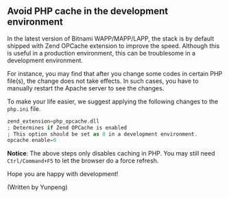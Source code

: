## Avoid PHP cache in the development environment

In the latest version of Bitnami WAPP/MAPP/LAPP, the stack is by default shipped with Zend OPCache extension to improve the speed. Although this is useful in a production environment, this can be troublesome in a development environment.

For instance, you may find that after you change some codes in certain PHP file(s), the change does not take effects. In such cases, you have to manually restart the Apache server to see the changes.

To make your life easier, we suggest applying the following changes to the `php.ini` file.
```php
zend_extension=php_opcache.dll
; Determines if Zend OPCache is enabled
; This option should be set as 0 in a development environment.
opcache.enable=0
```

**Notice**: The above steps only disables caching in PHP. You may still need `Ctrl/Command+F5` to let the browser do a force refresh.

Hope you are happy with development!

(Written by Yunpeng)
